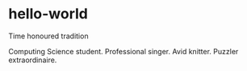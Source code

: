 # hello-world
Time honoured tradition

Computing Science student. Professional singer. Avid knitter. Puzzler extraordinaire.
